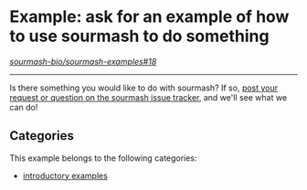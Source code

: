 # Example: ask for an example of how to use sourmash to do something

*[sourmash-bio/sourmash-examples#18](https://github.com/sourmash-bio/sourmash-examples/issues/18)*

---

Is there something you would like to do with sourmash? If so, [post your request or question on the sourmash issue tracker](https://github.com/dib-lab/sourmash/issues), and we'll see what we can do!



## Categories

This example belongs to the following categories:

 * [introductory examples](l-intro.md)


